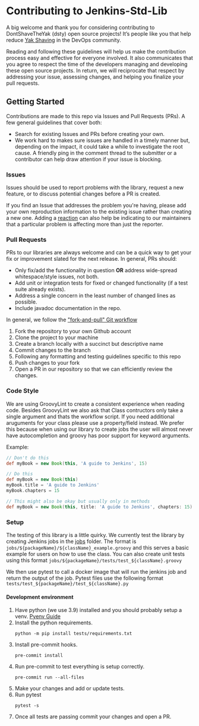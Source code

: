 # Contributing to Jenkins-Std-Lib

A big welcome and thank you for considering contributing to DontShaveTheYak (dsty) open source projects! It’s people like you that help reduce [Yak Shaving](https://seths.blog/2005/03/dont_shave_that/) in the DevOps community.

Reading and following these guidelines will help us make the contribution process easy and effective for everyone involved. It also communicates that you agree to respect the time of the developers managing and developing these open source projects. In return, we will reciprocate that respect by addressing your issue, assessing changes, and helping you finalize your pull requests.

## Getting Started

Contributions are made to this repo via Issues and Pull Requests (PRs). A few general guidelines that cover both:

- Search for existing Issues and PRs before creating your own.
- We work hard to makes sure issues are handled in a timely manner but, depending on the impact, it could take a while to investigate the root cause. A friendly ping in the comment thread to the submitter or a contributor can help draw attention if your issue is blocking.

### Issues

Issues should be used to report problems with the library, request a new feature, or to discuss potential changes before a PR is created.

If you find an Issue that addresses the problem you're having, please add your own reproduction information to the existing issue rather than creating a new one. Adding a [reaction](https://github.blog/2016-03-10-add-reactions-to-pull-requests-issues-and-comments/) can also help be indicating to our maintainers that a particular problem is affecting more than just the reporter.

### Pull Requests

PRs to our libraries are always welcome and can be a quick way to get your fix or improvement slated for the next release. In general, PRs should:

- Only fix/add the functionality in question **OR** address wide-spread whitespace/style issues, not both.
- Add unit or integration tests for fixed or changed functionality (if a test suite already exists).
- Address a single concern in the least number of changed lines as possible.
- Include javadoc documentation in the repo.

In general, we follow the ["fork-and-pull" Git workflow](https://github.com/susam/gitpr)

1. Fork the repository to your own Github account
2. Clone the project to your machine
3. Create a branch locally with a succinct but descriptive name
4. Commit changes to the branch
5. Following any formatting and testing guidelines specific to this repo
6. Push changes to your fork
7. Open a PR in our repository so that we can efficiently review the changes.

### Code Style
We are using GroovyLint to create a consistent experience when reading code. Besides GroovyLint we also ask that Class contructors only take a single argument and thats the workflow script. If you need additional aruguments for your class please use a property/field instead. We prefer this because when using our library to create jobs the user will almost never have autocompletion and groovy has poor support for keyword arguments.

Example:
```groovy
// Don't do this
def myBook = new Book(this, 'A guide to Jenkins', 15)

// Do this
def myBook = new Book(this)
myBook.title = 'A guide to Jenkins'
myBook.chapters = 15

// This might also be okay but usually only in methods
def myBook = new Book(this, title: 'A guide to Jenkins', chapters: 15)
```

### Setup
The testing of this library is a little quirky. We currently test the library by creating Jenkins jobs in the [jobs](./jobs) folder. The format is `jobs/${packageName}/${className}_example.groovy` and this serves a basic example for users on how to use the class. You can also create unit tests using this format `jobs/${packageName}/tests/test_${className}.groovy`

We then use pytest to call a docker image that will run the jenkins job and return the output of the job. Pytest files use the following format `tests/test_${packageName}/test_${className}.py`

#### Development environment
1. Have python (we use 3.9) installed and you should probably setup a venv. [Pyenv Guide](https://switowski.com/blog/pyenv)
2. Install the python requirements.
    ```
    python -m pip install tests/requirements.txt
    ```
3. Install pre-commit hooks.
    ```
    pre-commit install
    ```
4. Run pre-commit to test everything is setup correctly.
    ```
    pre-commit run --all-files
    ```
5. Make your changes and add or update tests.
6. Run pytest
    ```
    pytest -s
    ```
7. Once all tests are passing commit your changes and open a PR.
